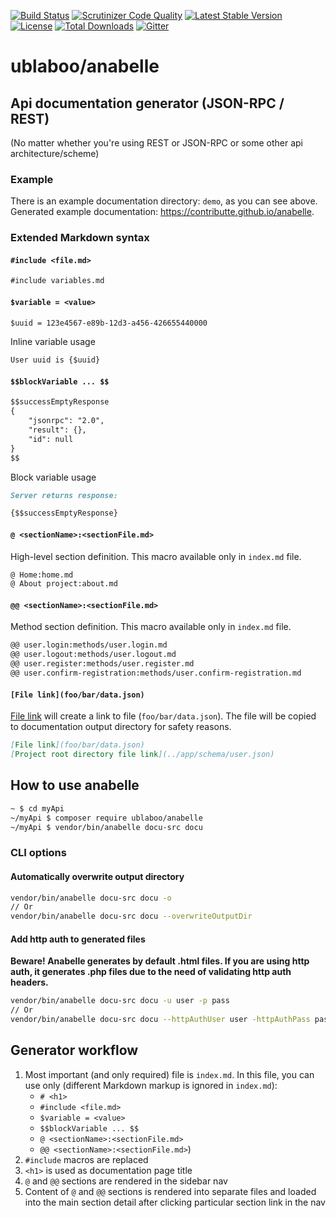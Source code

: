 [![Build Status](https://travis-ci.org/ublaboo/anabelle.svg?branch=master)](https://travis-ci.org/ublaboo/anabelle)
[![Scrutinizer Code Quality](https://scrutinizer-ci.com/g/ublaboo/anabelle/badges/quality-score.png?b=master)](https://scrutinizer-ci.com/g/ublaboo/anabelle/?branch=master)
[![Latest Stable Version](https://poser.pugx.org/ublaboo/anabelle/v/stable)](https://packagist.org/packages/ublaboo/anabelle)
[![License](https://poser.pugx.org/ublaboo/anabelle/license)](https://packagist.org/packages/ublaboo/anabelle)
[![Total Downloads](https://poser.pugx.org/ublaboo/anabelle/downloads)](https://packagist.org/packages/ublaboo/anabelle)
[![Gitter](https://img.shields.io/gitter/room/nwjs/nw.js.svg)](https://gitter.im/ublaboo/help)

ublaboo/anabelle
================

## Api documentation generator (JSON-RPC / REST)

(No matter whether you're using REST or JSON-RPC or some other api architecture/scheme)

### Example

There is an example documentation directory: `demo`, as you can see above. Generated example documentation: https://contributte.github.io/anabelle.

### Extended Markdown syntax

#### `#include <file.md>`

```md
#include variables.md
```

#### `$variable = <value>`

```md
$uuid = 123e4567-e89b-12d3-a456-426655440000
```

Inline variable usage

```md
User uuid is {$uuid}
```

#### `$$blockVariable ... $$`

```md
$$successEmptyResponse
{
	"jsonrpc": "2.0",
	"result": {},
	"id": null
}
$$
```

Block variable usage

```md
Server returns response:

{$$successEmptyResponse}
```

#### `@ <sectionName>:<sectionFile.md>`

High-level section definition. This macro available only in `index.md` file.

```md
@ Home:home.md
@ About project:about.md
```

#### `@@ <sectionName>:<sectionFile.md>`

Method section definition. This macro available only in `index.md` file.

```md
@@ user.login:methods/user.login.md
@@ user.logout:methods/user.logout.md
@@ user.register:methods/user.register.md
@@ user.confirm-registration:methods/user.confirm-registration.md
```

#### `[File link](foo/bar/data.json)`

[File link](foo/bar/data.json) will create a link to file (`foo/bar/data.json`). The file will be copied to documentation output directory for safety reasons.

```md
[File link](foo/bar/data.json)
[Project root directory file link](../app/schema/user.json)
```


## How to use anabelle

```bash
~ $ cd myApi
~/myApi $ composer require ublaboo/anabelle
~/myApi $ vendor/bin/anabelle docu-src docu
```

### CLI options

#### Automatically overwrite output directory

```bash
vendor/bin/anabelle docu-src docu -o
// Or
vendor/bin/anabelle docu-src docu --overwriteOutputDir
```

#### Add http auth to generated files

**Beware! Anabelle generates by default .html files. If you are using http auth, it generates .php files due to the need of validating http auth headers.**

```bash
vendor/bin/anabelle docu-src docu -u user -p pass
// Or
vendor/bin/anabelle docu-src docu --httpAuthUser user -httpAuthPass pass
```

## Generator workflow

1. Most important (and only required) file is `index.md`. In this file, you can use only (different Markdown markup is ignored in `index.md`):
	- `# <h1>`
	- `#include <file.md>`
	- `$variable = <value>`
	- `$$blockVariable ... $$`
	- `@ <sectionName>:<sectionFile.md>`
	- `@@ <sectionName>:<sectionFile.md>`)
1. `#include` macros are replaced
1. `<h1>` is used as documentation page title
1. `@` and `@@` sections are rendered in the sidebar nav
1. Content of `@` and `@@` sections is rendered into separate files and loaded into the main section detail after clicking particular section link in the nav

